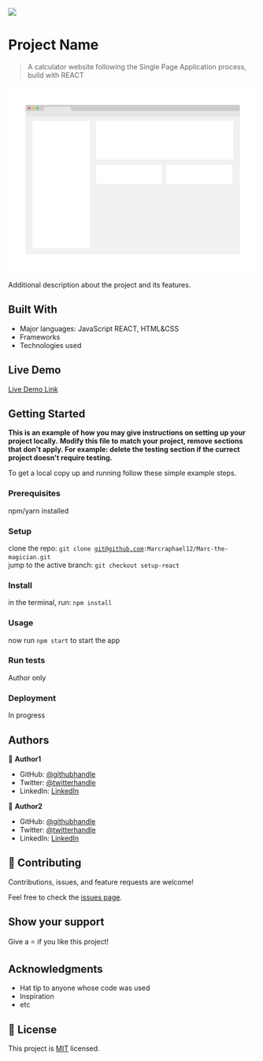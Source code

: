 ![](https://img.shields.io/badge/Microverse-blueviolet)

# Project Name

> A calculator website following the Single Page Application process, build with REACT

![screenshot](./app_screenshot.png)

Additional description about the project and its features.

## Built With

- Major languages: JavaScript REACT, HTML&CSS
- Frameworks
- Technologies used

## Live Demo

[Live Demo Link](https://livedemo.com)


## Getting Started

**This is an example of how you may give instructions on setting up your project locally.**
**Modify this file to match your project, remove sections that don't apply. For example: delete the testing section if the currect project doesn't require testing.**


To get a local copy up and running follow these simple example steps.

### Prerequisites
npm/yarn installed

### Setup
clone the repo: <code>git clone git@github.com:Marcraphael12/Marc-the-magician.git</code><br>
jump to the active branch: <code>git checkout setup-react</code><br>
### Install
in the terminal, run: <code>npm install</code>
### Usage
now run <code>npm start</code> to start the app
### Run tests
Author only
### Deployment
In progress


## Authors

👤 **Author1**

- GitHub: [@githubhandle](https://github.com/githubhandle)
- Twitter: [@twitterhandle](https://twitter.com/twitterhandle)
- LinkedIn: [LinkedIn](https://linkedin.com/in/linkedinhandle)

👤 **Author2**

- GitHub: [@githubhandle](https://github.com/githubhandle)
- Twitter: [@twitterhandle](https://twitter.com/twitterhandle)
- LinkedIn: [LinkedIn](https://linkedin.com/in/linkedinhandle)

## 🤝 Contributing

Contributions, issues, and feature requests are welcome!

Feel free to check the [issues page](../../issues/).

## Show your support

Give a ⭐️ if you like this project!

## Acknowledgments

- Hat tip to anyone whose code was used
- Inspiration
- etc

## 📝 License

This project is [MIT](./MIT.md) licensed.
